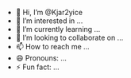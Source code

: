 - 👋 Hi, I’m @Kjar2yice
- 👀 I’m interested in ...
- 🌱 I’m currently learning ...
- 💞️ I’m looking to collaborate on ...
- 📫 How to reach me ...
- 😄 Pronouns: ...
- ⚡ Fun fact: ...

<!---
Kjar2yice/Kjar2yice is a ✨ special ✨ repository because its `README.md` (this file) appears on your GitHub profile.
You can click the Preview link to take a look at your changes.
--->
